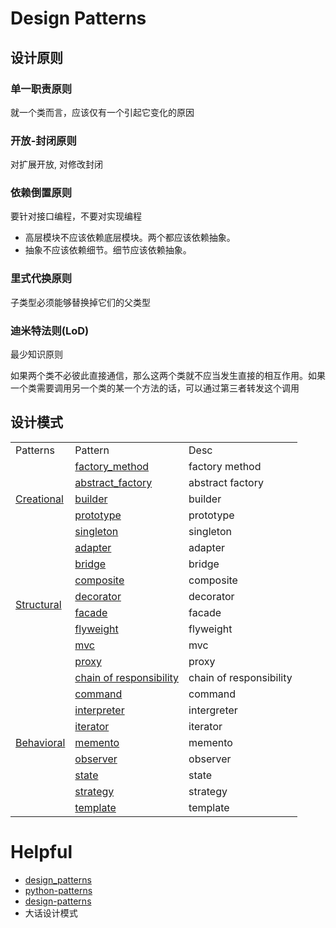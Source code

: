 # Design Patterns



## 设计原则

### 单一职责原则

就一个类而言，应该仅有一个引起它变化的原因

### 开放-封闭原则

对扩展开放, 对修改封闭

### 依赖倒置原则

要针对接口编程，不要对实现编程

- 高层模块不应该依赖底层模块。两个都应该依赖抽象。
- 抽象不应该依赖细节。细节应该依赖抽象。

### 里式代换原则

子类型必须能够替换掉它们的父类型

### 迪米特法则(LoD)

最少知识原则

如果两个类不必彼此直接通信，那么这两个类就不应当发生直接的相互作用。如果一个类需要调用另一个类的某一个方法的话，可以通过第三者转发这个调用



## 设计模式

<table>
    <tr>
        <td>Patterns</td>
        <td>Pattern</td>
        <td>Desc</td>
    </tr>
    <tr>
        <td rowspan="5">
            <a href='https://github.com/czp-first/ToBeBetter/tree/master/design_pattern/creational'>Creational</a>
        </td>
        <td>
            <a href='https://github.com/czp-first/ToBeBetter/tree/master/design_pattern/creational/factory/factory_method'>factory_method</a>
        </td>
        <td>factory method</td>
    </tr>
    <tr>
        <td>
            <a href='https://github.com/czp-first/ToBeBetter/tree/master/design_pattern/creational/factory/abstract_factory'>abstract_factory</a>
        </td>
        <td>abstract factory</td>
    </tr>
  	<tr>
        <td>
            <a href='https://github.com/czp-first/ToBeBetter/tree/master/design_pattern/creational/builder'>builder</a>
        </td>
        <td>builder</td>
    </tr>
    <tr>
        <td>
            <a href='https://github.com/czp-first/ToBeBetter/tree/master/design_pattern/creational/prototype'>prototype</a>
        </td>
        <td>prototype</td>
    </tr>
    <tr>
        <td>
            <a href='https://github.com/czp-first/ToBeBetter/tree/master/design_pattern/creational/singleton'>singleton</a>
        </td>
        <td>singleton</td>
    </tr>
    <tr>
        <td rowspan="8">
            <a href='https://github.com/czp-first/ToBeBetter/tree/master/design_pattern/structural'>Structural</a>
        </td>
        <td>
            <a href='https://github.com/czp-first/ToBeBetter/tree/master/design_pattern/structural/adapter'>adapter</a>
        </td>
        <td>adapter</td>
    </tr>
    <tr>
        <td>
            <a href='https://github.com/czp-first/ToBeBetter/tree/master/design_pattern/structural/bridge'>bridge</a>
        </td>
        <td>bridge</td>
    </tr>
    <tr>
        <td>
            <a href='https://github.com/czp-first/ToBeBetter/tree/master/design_pattern/structural/composite'>composite</a>
        </td>
        <td>composite</td>
    </tr>
    <tr>
        <td>
            <a href='https://github.com/czp-first/ToBeBetter/tree/master/design_pattern/structural/decorator'>decorator</a>
        </td>
        <td>decorator</td>
    </tr>
  	<tr>
        <td>
            <a href='https://github.com/czp-first/ToBeBetter/tree/master/design_pattern/structural/facade'>facade</a>
        </td>
        <td>facade</td>
    </tr>
    <tr>
        <td>
            <a href='https://github.com/czp-first/ToBeBetter/tree/master/design_pattern/structural/flyweight'>flyweight</a>
        </td>
        <td>flyweight</td>
    </tr>
    <tr>
        <td>
            <a href='https://github.com/czp-first/ToBeBetter/tree/master/design_pattern/structural/mvc'>mvc</a>
        </td>
        <td>mvc</td>
    </tr>
    <tr>
        <td>
            <a href='https://github.com/czp-first/ToBeBetter/tree/master/design_pattern/structural/proxy'>proxy</a>
        </td>
        <td>proxy</td>
    </tr>
    <tr>
        <td rowspan="9">
            <a href='https://github.com/czp-first/ToBeBetter/tree/master/design_pattern/behavioral'>Behavioral</a>
        </td>
        <td>
            <a href='https://github.com/czp-first/ToBeBetter/tree/master/design_pattern/behavioral/chain_of_responsibility'>chain of responsibility</a>
        </td>
        <td>chain of responsibility</td>
    </tr>
    <tr>
        <td>
            <a href='https://github.com/czp-first/ToBeBetter/tree/master/design_pattern/behavioral/command'>command</a>
        </td>
        <td>command</td>
    </tr>
  	<tr>
        <td>
            <a href='https://github.com/czp-first/ToBeBetter/tree/master/design_pattern/behavioral/interpreter'>interpreter</a>
        </td>
        <td>intergreter</td>
    </tr>
  	<tr>
        <td>
            <a href='https://github.com/czp-first/ToBeBetter/tree/master/design_pattern/behavioral/iterator'>iterator</a>
        </td>
        <td>iterator</td>
    </tr>
    <tr>
        <td>
            <a href='https://github.com/czp-first/ToBeBetter/tree/master/design_pattern/behavioral/memento'>memento</a>
        </td>
        <td>memento</td>
    </tr>
    <tr>
        <td>
            <a href='https://github.com/czp-first/ToBeBetter/tree/master/design_pattern/behavioral/observer'>observer</a>
        </td>
        <td>observer</td>
    </tr>
    <tr>
        <td>
            <a href='https://github.com/czp-first/ToBeBetter/tree/master/design_pattern/behavioral/state'>state</a>
        </td>
        <td>state</td>
    </tr>
    <tr>
        <td>
            <a href='https://github.com/czp-first/ToBeBetter/tree/master/design_pattern/behavioral/strategy'>strategy</a>
        </td>
        <td>strategy</td>
    </tr>
    <tr>
        <td>
            <a href='https://github.com/czp-first/ToBeBetter/tree/master/design_pattern/behavioral/template'>template</a>
        </td>
        <td>template</td>
    </tr>
</table>

# Helpful
- [design_patterns](https://sourcemaking.com/design_patterns)
- [python-patterns](https://github.com/faif/python-patterns)
- [design-patterns](https://refactoringguru.cn/design-patterns)
- 大话设计模式